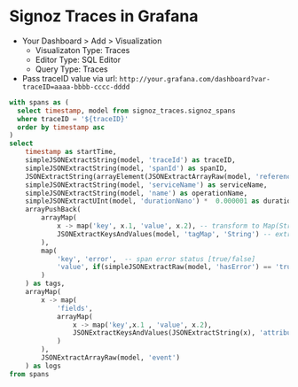 # Signoz Traces in Grafana
- Your Dashboard > Add > Visualization
  - Visualizaton Type: Traces
  - Editor Type: SQL Editor
  - Query Type: Traces  
- Pass traceID value via url: `http://your.grafana.com/dashboard?var-traceID=aaaa-bbbb-cccc-dddd`

```SQL
with spans as (
  select timestamp, model from signoz_traces.signoz_spans
  where traceID = '${traceID}'
  order by timestamp asc
)
select
    timestamp as startTime,
    simpleJSONExtractString(model, 'traceId') as traceID,
    simpleJSONExtractString(model, 'spanId') as spanID,
    JSONExtractString(arrayElement(JSONExtractArrayRaw(model, 'references'), 1), 'spanId') as parentSpanID,
    simpleJSONExtractString(model, 'serviceName') as serviceName,
    simpleJSONExtractString(model, 'name') as operationName,
    simpleJSONExtractUInt(model, 'durationNano') *  0.000001 as duration,
    arrayPushBack(
        arrayMap(
            x -> map('key', x.1, 'value', x.2), -- transform to Map(String,String)
            JSONExtractKeysAndValues(model, 'tagMap', 'String') -- extract tags as Tuple(String,String)
        ),
        map(
            'key', 'error',  -- span error status [true/false]
            'value', if(simpleJSONExtractRaw(model, 'hasError') == 'true', 'true', 'false')
        )
    ) as tags,
    arrayMap(
        x -> map(
            'fields',
            arrayMap(
                x -> map('key',x.1 , 'value', x.2),
                JSONExtractKeysAndValues(JSONExtractString(x), 'attributeMap', 'String')
            )
        ),
        JSONExtractArrayRaw(model, 'event')
    ) as logs
from spans
```
